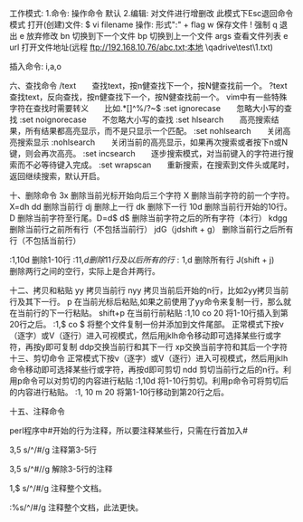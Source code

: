 工作模式:
	1.命令: 操作命令 默认
	2.编辑: 对文件进行增删改   此模式下Esc退回命令模式
打开(创建)文件: $ vi filename
操作: 形式":" + flag
	w 保存文件
	! 强制
	q 退出
	e 放弃修改
	bn 切换到下一个文件
	bp 切换到上一个文件
	args 查看文件列表
	e url 打开文件地址(远程 ftp://192.168.10.76/abc.txt;本地 \\qadrive\test\1.txt)

插入命令: i,a,o


六、查找命令
	/text　　查找text，按n健查找下一个，按N健查找前一个。
	?text　　查找text，反向查找，按n健查找下一个，按N健查找前一个。
	vim中有一些特殊字符在查找时需要转义　　比如.*[]^%/?~$
	:set ignorecase　　忽略大小写的查找
	:set noignorecase　　不忽略大小写的查找
	:set hlsearch　　高亮搜索结果，所有结果都高亮显示，而不是只显示一个匹配。
	:set nohlsearch　　关闭高亮搜索显示
	:nohlsearch　　关闭当前的高亮显示，如果再次搜索或者按下n或N键，则会再次高亮。
	:set incsearch　　逐步搜索模式，对当前键入的字符进行搜索而不必等待键入完成。
	:set wrapscan　　重新搜索，在搜索到文件头或尾时，返回继续搜索，默认开启。


十、删除命令
    3x              删除当前光标开始向后三个字符
    X               删除当前字符的前一个字符。X=dh
    dd              删除当前行
    dj              删除上一行
    dk              删除下一行
    10d            删除当前行开始的10行。
    D              删除当前字符至行尾。D=d$
    d$             删除当前字符之后的所有字符（本行）
    kdgg           删除当前行之前所有行（不包括当前行）
  jdG（jdshift + g）   删除当前行之后所有行（不包括当前行）

  :1,10d               删除1-10行
   :11,$d              删除11行及以后所有的行
   :1,$d               删除所有行
  J(shift + j)　　   删除两行之间的空行，实际上是合并两行。

十二、拷贝和粘贴
yy 拷贝当前行
nyy 拷贝当前后开始的n行，比如2yy拷贝当前行及其下一行。
p  在当前光标后粘贴,如果之前使用了yy命令来复制一行，那么就在当前行的下一行粘贴。
shift+p 在当前行前粘贴
:1,10 co 20 将1-10行插入到第20行之后。
:1,$ co $ 将整个文件复制一份并添加到文件尾部。
正常模式下按v（逐字）或V（逐行）进入可视模式，然后用jklh命令移动即可选择某些行或字符，再按y即可复制
ddp交换当前行和其下一行
xp交换当前字符和其后一个字符
十三、剪切命令
正常模式下按v（逐字）或V（逐行）进入可视模式，然后用jklh命令移动即可选择某些行或字符，再按d即可剪切
ndd 剪切当前行之后的n行。利用p命令可以对剪切的内容进行粘贴
:1,10d 将1-10行剪切。利用p命令可将剪切后的内容进行粘贴。
:1, 10 m 20 将第1-10行移动到第20行之后。

十五、注释命令

perl程序中#开始的行为注释，所以要注释某些行，只需在行首加入#

3,5 s/^/#/g 注释第3-5行

3,5 s/^#//g 解除3-5行的注释

1,$ s/^/#/g 注释整个文档。

:%s/^/#/g 注释整个文档，此法更快。